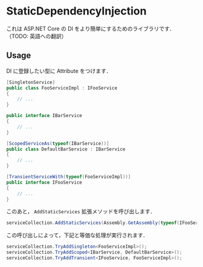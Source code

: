 # StaticDependencyInjection

これは ASP.NET Core の DI をより簡単にするためのライブラリです．
（TODO: 英語への翻訳）

## Usage

DI に登録したい型に Attribute をつけます．

```csharp
[SingletonService]
public class FooServiceImpl : IFooService
{
    // ...
}

public interface IBarService
{
    // ...
}

[ScopedServiceAs(typeof(IBarService))]
public class DefaultBarService : IBarService
{
    // ...
}

[TransientServiceWith(typeof(FooServiceImpl))]
public interface IFooService
{
    // ...
}
```

このあと， `AddStaticServices` 拡張メソッドを呼び出します．

```csharp
serviceCollection.AddStaticServices(Assembly.GetAssembly(typeof(IFooService)));
```

この呼び出しによって，下記と等価な処理が実行されます．

```csharp
serviceCollection.TryAddSingleton<FooServiceImpl>();
serviceCollection.TryAddScoped<IBarService, DefaultBarService>();
serviceCollection.TryAddTransient<IFooService, FooServiceImpl>();
```
